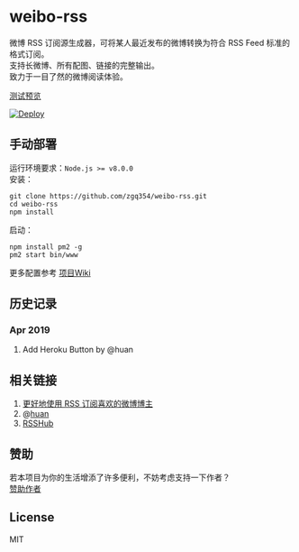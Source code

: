 # weibo-rss

微博 RSS 订阅源生成器，可将某人最近发布的微博转换为符合 RSS Feed 标准的格式订阅。  
支持长微博、所有配图、链接的完整输出。  
致力于一目了然的微博阅读体验。  

[测试预览](https://api.izgq.net/weibo/)

[![Deploy](https://www.herokucdn.com/deploy/button.svg)](https://heroku.com/deploy)

## 手动部署

运行环境要求：`Node.js >= v8.0.0`  
安装：
```
git clone https://github.com/zgq354/weibo-rss.git
cd weibo-rss
npm install
```
启动：
```
npm install pm2 -g
pm2 start bin/www
```

更多配置参考 [项目Wiki](https://github.com/zgq354/weibo-rss/wiki)  

## 历史记录

### Apr 2019

1. Add Heroku Button by @huan

## 相关链接
1. [更好地使用 RSS 订阅喜欢的微博博主](https://blog.izgq.net/archives/877/)
2. @[huan](https://github.com/huan)
3. [RSSHub](https://github.com/DIYgod/RSSHub)

## 赞助

若本项目为你的生活增添了许多便利，不妨考虑支持一下作者？  
[赞助作者](https://blog.izgq.net/donate.html)

## License

MIT

